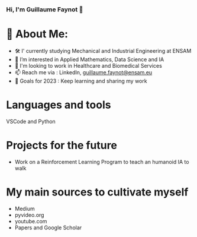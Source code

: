 ### Hi, I'm Guillaume Faynot 👋

# 💫 About Me:
- 🛠️ I' currently studying Mechanical and Industrial Engineering at ENSAM
- 👀 I’m interested in Applied Mathematics, Data Science and IA
- 🌱 I'm looking to work in Healthcare and Biomedical Services
- 📫 Reach me via : LinkedIn, guillaume.faynot@ensam.eu
- 🥅 Goals for 2023 : Keep learning and sharing my work

# Languages and tools
VSCode and Python

# Projects for the future
- Work on a Reinforcement Learning Program to teach an humanoid IA to walk

# My main sources to cultivate myself
- Medium
- pyvideo.org
- youtube.com
- Papers and Google Scholar
